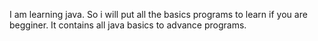 I am learning java. So i will put all the basics programs to learn if you are begginer.
It contains all java basics to advance programs.
